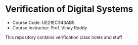 # Verification of Digital Systems
- Course Code: UE21EC343AB5
- Course Instructor: Prof. Vinay Reddy

This repository contains verification class notes and stuff
